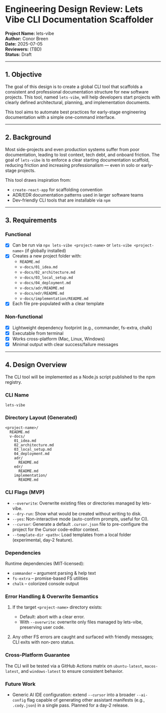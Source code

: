 # Engineering Design Review: Lets Vibe CLI Documentation Scaffolder

**Project Name:** lets-vibe  
**Author:** Conor Breen  
**Date:** 2025-07-05  
**Reviewers:** (TBD)  
**Status:** Draft

---

## 1. Objective

The goal of this design is to create a global CLI tool that scaffolds a consistent and professional documentation structure for new software projects. This tool, named `lets-vibe`, will help developers start projects with clearly defined architectural, planning, and implementation documents.

This tool aims to automate best practices for early-stage engineering documentation with a simple one-command interface.

---

## 2. Background

Most side-projects and even production systems suffer from poor documentation, leading to lost context, tech debt, and onboard friction. The goal of `lets-vibe` is to enforce a clear starting documentation scaffold, reducing friction and increasing professionalism — even in solo or early-stage projects.

This tool draws inspiration from:

- `create-react-app` for scaffolding convention
- ADR/EDR documentation patterns used in larger software teams
- Dev-friendly CLI tools that are installable via `npm`

---

## 3. Requirements

### Functional

- [x] Can be run via `npx lets-vibe <project-name>` or `lets-vibe <project-name>` (if globally installed)
- [x] Creates a new project folder with:
  - `README.md`
  - `v-docs/01_idea.md`
  - `v-docs/02_architecture.md`
  - `v-docs/03_local_setup.md`
  - `v-docs/04_deployment.md`
  - `v-docs/adr/README.md`
  - `v-docs/edr/README.md`
  - `v-docs/implementation/README.md`
- [x] Each file pre-populated with a clear template

### Non-functional

- [x] Lightweight dependency footprint (e.g., commander, fs-extra, chalk)
- [x] Executable from terminal
- [x] Works cross-platform (Mac, Linux, Windows)
- [x] Minimal output with clear success/failure messages

---

## 4. Design Overview

The CLI tool will be implemented as a Node.js script published to the npm registry.

### CLI Name

`lets-vibe`

### Directory Layout (Generated)

```text
<project-name>/
  README.md
  v-docs/
    01_idea.md
    02_architecture.md
    03_local_setup.md
    04_deployment.md
    adr/
      README.md
    edr/
      README.md
    implementation/
      README.md
```

### CLI Flags (MVP)

- `--overwrite`: Overwrite existing files or directories managed by lets-vibe.
- `--dry-run`: Show what would be created without writing to disk.
- `--yes`: Non-interactive mode (auto-confirm prompts, useful for CI).
- `--cursor`: Generate a default `.cursor.json` file to pre-configure the project for the Cursor code-editor context.
- `--template-dir <path>`: Load templates from a local folder (experimental, day-2 feature).

### Dependencies

Runtime dependencies (MIT-licensed):

- `commander` – argument parsing & help text
- `fs-extra` – promise-based FS utilities
- `chalk` – colorized console output

### Error Handling & Overwrite Semantics

1. If the target `<project-name>` directory exists:

   - Default: abort with a clear error.
   - With `--overwrite`: overwrite only files managed by lets-vibe, preserving user code.

2. Any other FS errors are caught and surfaced with friendly messages; CLI exits with non-zero status.

### Cross-Platform Guarantee

The CLI will be tested via a GitHub Actions matrix on `ubuntu-latest`, `macos-latest`, and `windows-latest` to ensure consistent behavior.

### Future Work

- Generic AI IDE configuration: extend `--cursor` into a broader `--ai-config` flag capable of generating other assistant manifests (e.g., `.cody.json`) in a single pass. Planned for a day-2 release.
